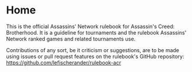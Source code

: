 # Home

This is the official Assassins' Network rulebook for Assassin's Creed: Brotherhood. It is a guideline for tournaments and the rulebook Assassins' Network ranked games and related tournaments use.

Contributions of any sort, be it criticism or suggestions, are to be made using issues or pull request features on the rulebook's GitHub repository: https://github.com/lefischerander/rulebook-acr

